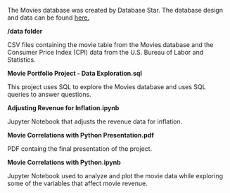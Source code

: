 The Movies database was created by Database Star. The database design and data can be found <a href='https://www.databasestar.com/sample-database-movies/'>here.</a>

<b>/data folder</b>

CSV files containing the movie table from the Movies database and the Consumer Price Index (CPI) data from the
U.S. Bureau of Labor and Statistics.

<b>Movie Portfolio Project - Data Exploration.sql</b>

This project uses SQL to explore the Movies database and uses SQL queries to answer questions.

<b>Adjusting Revenue for Inflation.ipynb</b>

Jupyter Notebook that adjusts the revenue data for inflation.

<b>Movie Correlations with Python Presentation.pdf</b>

PDF containg the final presentation of the project.

<b>Movie Correlations with Python.ipynb</b>

Jupyter Notebook used to analyze and plot the movie data while exploring some of the variables that affect movie revenue.
